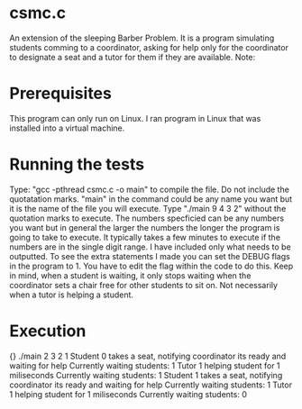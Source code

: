 # csmc.c
An extension of the sleeping Barber Problem. It is a program simulating students comming to a coordinator, asking for help only for the coordinator to designate a seat and a tutor for them if they are available. Note: 

# Prerequisites
This program can only run on Linux. I ran program in Linux that was installed into a virtual machine.

# Running the tests
Type: "gcc -pthread  csmc.c -o main" to compile the file. Do not include the quotatation marks. "main" in the command could be any name you want but it is the name of the file you will execute. Type "./main 9 4 3 2" without the quotation marks to execute. The numbers specficied can be any numbers you want but in general the larger the numbers the longer the program is going to take to execute. It typically takes a few minutes to execute if the numbers are in the single digit range. I have included only what needs to be outputted. To see the extra statements I made you can set the DEBUG flags in the program to 1. You have to edit the flag within the code to do this. Keep in mind, when a student is waiting, it only stops waiting when the coordinator sets a chair free for other students to sit on. Not necessarily when a tutor is helping a student.

# Execution
{} ./main 2 3 2 1
Student 0 takes a seat, notifying coordinator its ready and waiting for help
Currently waiting students: 1
Tutor 1 helping student for 1 miliseconds
Currently waiting students: 1
Student 1 takes a seat, notifying coordinator its ready and waiting for help
Currently waiting students: 1
Tutor 1 helping student for 1 miliseconds
Currently waiting students: 0

